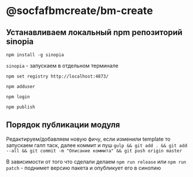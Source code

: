 # @socfafbmcreate/bm-create

## Устанавливаем локальный npm репозиторий sinopia

`npm install -g sinopia`

`sinopia` - запускаем в отдельном терминале

`npm set registry http://localhost:4873/`

`npm adduser`

`npm login`

`npm publish`

## Порядок публикации модуля

Редактируем/добавляем новую фичу, если изменили template то запускаем галп таск, далее коммит и пуш `gulp && git add . && git add --all && git commit -m "Описание коммита" && git push origin master`

В зависимости от того что сделали делаем `npm run release` или `npm run patch` - поднимет версию пакета и опубликует его в синопию
